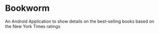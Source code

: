 # Bookworm

An Android Application to show details on the best-selling books based on the New York Times ratings

